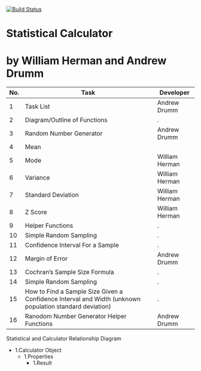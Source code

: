 [![Build Status](https://travis-ci.com/williamaherman/statscalculator.svg?branch=main)](https://travis-ci.com/williamaherman/statscalculator)

# Statistical Calculator 
# by William Herman and Andrew Drumm

No. |Task | Developer 
--- | ------------ | ------------- |
1| Task List | Andrew Drumm
2| Diagram/Outline of Functions | .
3| Random Number Generator| Andrew Drumm
4| Mean | 
5| Mode | William Herman
6| Variance | William Herman
7| Standard Deviation | William Herman
8| Z Score | William Herman
9| Helper Functions | .
10 | Simple Random Sampling | .
11 | Confidence Interval For a Sample | .
12 | Margin of Error | Andrew Drumm
13| Cochran’s Sample Size Formula | .
14| Simple Random Sampling | .
15 | How to Find a Sample Size Given a Confidence Interval and Width (unknown population standard deviation) |. 
16 | Ranodom Number Generator Helper Functions | Andrew Drumm

Statistical and Calculator Relationship Diagram
- 1.Calculator Object
  - 1.Properties
    - 1.Result
